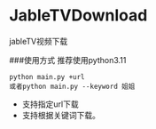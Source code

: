 # JableTVDownload
 jableTV视频下载

###使用方式
推荐使用python3.11
 
 ```
python main.py +url
或者python main.py --keyword 姐姐
```
- 支持指定url下载
- 支持根据关键词下载。
